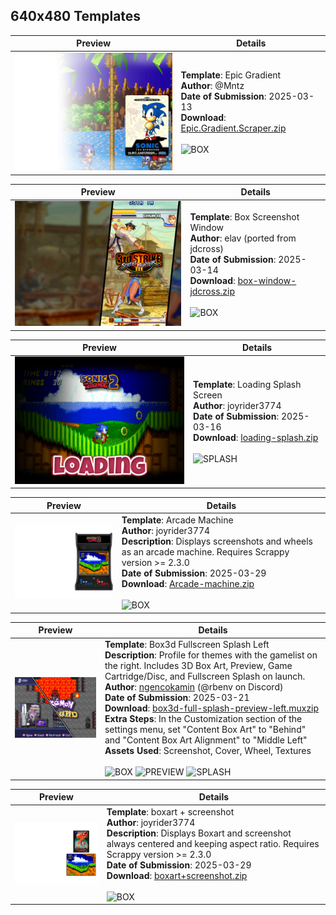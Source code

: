 ## 640x480 Templates

| **Preview** | **Details** |
|-------------|-------------|
| <img src="Epic_Gradient/preview.png" width="320"> | **Template**: Epic Gradient <br> **Author**: @Mntz <br> **Date of Submission**: 2025-03-13 <br> **Download**: [Epic.Gradient.Scraper.zip](Epic_Gradient/template.zip) <br><br> ![BOX](https://img.shields.io/static/v1?label=&message=BOX&color=%23EDD113&style=for-the-badge) <br> |

| **Preview** | **Details** |
|-------------|-------------|
| <img src="Wheel_Window/preview.png" width="320"> | **Template**: Box Screenshot Window <br> **Author**: elav (ported from jdcross) <br> **Date of Submission**: 2025-03-14 <br> **Download**: [box-window-jdcross.zip](Wheel_Window/template.zip) <br><br> ![BOX](https://img.shields.io/static/v1?label=&message=BOX&color=%23EDD113&style=for-the-badge) <br> |

| **Preview** | **Details** |
|-------------|------------|
| <img src="Loading_Splash/preview.png" width="320"> | **Template**: Loading Splash Screen <br> **Author**: joyrider3774 <br> **Date of Submission**: 2025-03-16 <br> **Download**: [loading-splash.zip](Loading_Splash/template.zip) <br><br> ![SPLASH](https://img.shields.io/static/v1?label=&message=SPLASH&color=%23EDD113&style=for-the-badge) <br> |

| **Preview** | **Details** |
|-------------|------------|
| <img src="Arcade_machine/preview.png" width="320"> | **Template**: Arcade Machine <br> **Author**: joyrider3774 <br> **Description**: Displays screenshots and wheels as an arcade machine. Requires Scrappy version >= 2.3.0 <br> **Date of Submission**: 2025-03-29 <br> **Download**: [Arcade-machine.zip](Arcade_machine/template.zip) <br><br> ![BOX](https://img.shields.io/static/v1?label=&message=BOX&color=%23EDD113&style=for-the-badge) <br> |


| **Preview** | **Details** |
|-------------|-------------|
| <img src="Box3d_Fullscreen_Splash_Left/preview.png" width="320"> | **Template**: Box3d Fullscreen Splash Left <br> **Description**: Profile for themes with the gamelist on the right. Includes 3D Box Art, Preview, Game Cartridge/Disc, and Fullscreen Splash on launch.<br> **Author**: [ngencokamin](https://github.com/ngencokamin) (@rbenv on Discord) <br> **Date of Submission**: 2025-03-21 <br> **Download**: [box3d-full-splash-preview-left.muxzip](Box3d_Fullscreen_Splash_Left/template.zip) <br> **Extra Steps**: In the Customization section of the settings menu, set "Content Box Art" to "Behind" and "Content Box Art Alignment" to "Middle Left" <br> **Assets Used**: Screenshot, Cover, Wheel, Textures <br><br>  ![BOX](https://img.shields.io/static/v1?label=&message=BOX&color=%23EDD113&style=for-the-badge) ![PREVIEW](https://img.shields.io/static/v1?label=&message=PREVIEW&color=%23EDD113&style=for-the-badge) ![SPLASH](https://img.shields.io/static/v1?label=&message=SPLASH&color=%23EDD113&style=for-the-badge) <br>   |

| **Preview** | **Details** |
|-------------|------------|
| <img src="Boxart_Screenshot/preview.png" width="320"> | **Template**: boxart + screenshot <br> **Author**: joyrider3774 <br> **Description**: Displays Boxart and screenshot always centered and keeping aspect ratio. Requires Scrappy version >= 2.3.0 <br> **Date of Submission**: 2025-03-29 <br> **Download**: [boxart+screenshot.zip](Boxart_Screenshot/template.zip) <br><br> ![BOX](https://img.shields.io/static/v1?label=&message=BOX&color=%23EDD113&style=for-the-badge) <br> |

